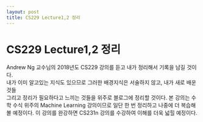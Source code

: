 ```yaml
---
layout: post
title: CS229 Lecture1,2 정리
---
```


# CS229 Lecture1,2 정리
Andrew Ng 교수님의 2018년도 CS229 강의를 듣고 내가 정리해서 기록을 남길 것이다.   
내가 이미 알고있는 지식도 있으므로 그러한 배경지식은 서술하지 않고, 내가 새로 배운 것들   
그리고 정리가 필요하다고 느끼는 것들을 위주로 블로그에 정리할 것이다.
본 강의는 수학 수식 위주의 Machine Learning 강의이므로 일단 한 번 정리하고 나중에 더 복습해 볼 예정이다.
이 강의를 완강하면 CS231n 강의를 수강하여 이해를 더욱 넓힐 예정이다.
